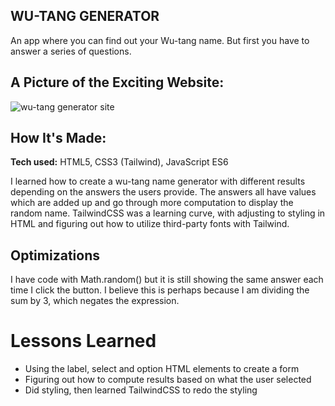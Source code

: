 ## WU-TANG GENERATOR

An app where you can find out your Wu-tang name. But first you have to answer a series of questions.

## A Picture of the Exciting Website:
![wu-tang generator site](https://user-images.githubusercontent.com/88857875/136869127-2e163de4-b94c-4b4f-a8f5-0b38710028e3.png)

## How It's Made:

**Tech used:** HTML5, CSS3 (Tailwind), JavaScript ES6

I learned how to create a wu-tang name generator with different results depending on the answers the users provide. The answers all have values which are added up and go through more computation to display the random name. TailwindCSS was a learning curve, with adjusting to styling in HTML and figuring out how to utilize third-party fonts with Tailwind.

## Optimizations

I have code with Math.random() but it is still showing the same answer each time I click the button. I believe this is perhaps because I am dividing the sum by 3, which negates the expression.

# Lessons Learned

* Using the label, select and option HTML elements to create a form
* Figuring out how to compute results based on what the user selected
* Did styling, then learned TailwindCSS to redo the styling
